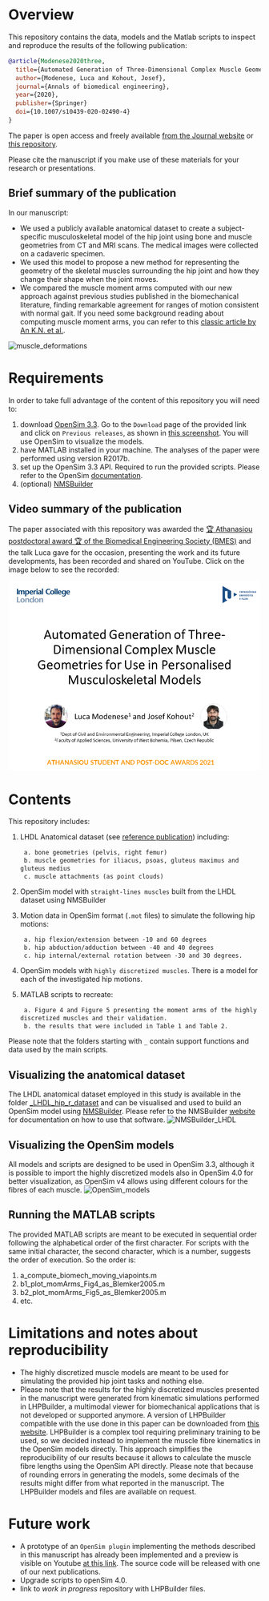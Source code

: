 # Overview

This repository contains the data, models and the Matlab scripts to inspect and reproduce the results of the following publication:

```bibtex
@article{Modenese2020three,
  title={Automated Generation of Three-Dimensional Complex Muscle Geometries for Use in Personalised Musculoskeletal Models},
  author={Modenese, Luca and Kohout, Josef},
  journal={Annals of biomedical engineering},
  year={2020},
  publisher={Springer}
  doi={10.1007/s10439-020-02490-4}
}
```
The paper is open access and freely available [from the Journal website](https://link.springer.com/article/10.1007%2Fs10439-020-02490-4) or [this repository](https://github.com/modenaxe/3d-muscles/tree/master/docs).

Please cite the manuscript if you make use of these materials for your research or presentations.

## Brief summary of the publication
In our manuscript: 
* We used a publicly available anatomical dataset to create a subject-specific musculoskeletal model of the hip joint using bone and muscle geometries from CT and MRI scans.
The medical images were collected on a cadaveric specimen. 
* We used this model to propose a new method for representing the geometry of the skeletal muscles surrounding the hip joint and how they change their shape
when the joint moves.
* We compared the muscle moment arms computed with our new approach against previous studies published in the biomechanical literature, finding remarkable agreement for 
ranges of motion consistent with normal gait. If you need some background reading about computing muscle moment arms, you can refer to this [classic article by An K.N. et al.](http://e.guigon.free.fr/rsc/article/AnEtAl84a.pdf).

![muscle_deformations](https://github.com/modenaxe/3d-muscles/blob/master/images/muscle_deformations.png)

# Requirements
In order to take full advantage of the content of this repository you will need to:
1. download [OpenSim 3.3](https://simtk.org/projects/opensim). Go to the `Download` page of the provided link and click on `Previous releases`, as shown in [this screenshot](https://github.com/modenaxe/3d-muscles/blob/master/images/get_osim3.3.PNG).
 You will use OpenSim to visualize the models. 
2. have MATLAB installed in your machine. The analyses of the paper were performed using version R2017b.
3. set up the OpenSim 3.3 API. Required to run the provided scripts. Please refer to the OpenSim [documentation](https://simtk-confluence.stanford.edu/display/OpenSim/Scripting+with+Matlab).
4. (optional) [NMSBuilder](http://www.nmsbuilder.org)

## Video summary of the publication

The paper associated with this repository was awarded the [:trophy: Athanasiou postdoctoral award :trophy: of the Biomedical Engineering Society (BMES)](https://www.bmes.org/athanasiou) and the talk Luca gave for the occasion, presenting the work and its future developments, has been recorded and shared on YouTube. Click on the image below to see the recorded:

[![Alt text](images/youtube_thumbnail.png)](https://youtu.be/4YHMiScyYtg)

# Contents
This repository includes:
1. LHDL Anatomical dataset (see [reference publication](https://www.jstage.jst.go.jp/article/physiolsci/58/7/58_7_441/_article)) including:

		a. bone geometries (pelvis, right femur)
		b. muscle geometries for iliacus, psoas, gluteus maximus and gluteus medius
		c. muscle attachments (as point clouds)
2. OpenSim model with `straight-lines muscles` built from the LHDL dataset using NMSBuilder
3. Motion data in OpenSim format (`.mot` files) to simulate the following hip motions:

		a. hip flexion/extension between -10 and 60 degrees
		b. hip abduction/adduction between -40 and 40 degrees 
		c. hip internal/external rotation between -30 and 30 degrees.
4. OpenSim models with `highly discretized muscles`. There is a model for each of the investigated hip motions.
5. MATLAB scripts to recreate:

		a. Figure 4 and Figure 5 presenting the moment arms of the highly discretized muscles and their validation.
		b. the results that were included in Table 1 and Table 2.
Please note that the folders starting with `_` contain support functions and data used by the main scripts. 

## Visualizing the anatomical dataset 
The LHDL anatomical dataset employed in this study is available in the folder [_LHDL_hip_r_dataset](https://github.com/modenaxe/3d-muscles/tree/master/_LHDL_hip_r_dataset) 
and can be visualised and used to build an OpenSim model using [NMSBuilder](http://www.nmsbuilder.org).
Please refer to the NMSBuilder [website](http://www.nmsbuilder.org) for documentation on how to use that software.
![NMSBuilder_LHDL](https://github.com/modenaxe/3d-muscles/blob/master/images/NMSBuilder_view.png)

## Visualizing the OpenSim models
All models and scripts are designed to be used in OpenSim 3.3, although 
it is possible to import the highly discretized models also in OpenSim 4.0 for better visualization, as OpenSim v4 allows using different colours for the fibres of each muscle.
![OpenSim_models](https://github.com/modenaxe/3d-muscles/blob/master/images/OpenSim3_models.png)

## Running the MATLAB scripts
The provided MATLAB scripts are meant to be executed in sequential order following the alphabetical order of the first character.
For scripts with the same initial character, the second character, which is a number, suggests the order of execution.
So the order is:
1. a_compute_biomech_moving_viapoints.m
2. b1_plot_momArms_Fig4_as_Blemker2005.m
3. b2_plot_momArms_Fig5_as_Blemker2005.m
4. etc.

# Limitations and notes about reproducibility
* The highly discretized muscle models are meant to be used for simulating the provided hip joint tasks and nothing else.
* Please note that the results for the highly discretized muscles presented in the manuscript were generated from kinematic simulations 
performed in LHPBuilder, a multimodal viewer for biomechanical applications that is not developed or supported anymore. 
A version of LHPBuilder compatible with the use done in this paper can be downloaded from 
[this website](https://mi.kiv.zcu.cz/en/research/musculoskeletal.html). LHPBuilder is a complex
 tool requiring preliminary training to be used, so we decided instead to implement the muscle fibre kinematics in the OpenSim models directly. 
 This approach simplifies the reproducibility of our results because it allows to calculate the muscle fibre lengths using the OpenSim API directly. 
 Please note that because of rounding errors in generating the models, some decimals of the results might differ from what reported in the manuscript. 
 The LHPBuilder models and files are available on request.

# Future work
* A prototype of an `OpenSim plugin` implementing the methods described in this manuscript has already been
implemented and a preview is visible on Youtube [at this link](https://www.youtube.com/watch?v=BW_jjCcbf5o). The source code will be released with one of our next publications.
* Upgrade scripts to openSim 4.0.
* link to *work in progress* repository with LHPBuilder files.
